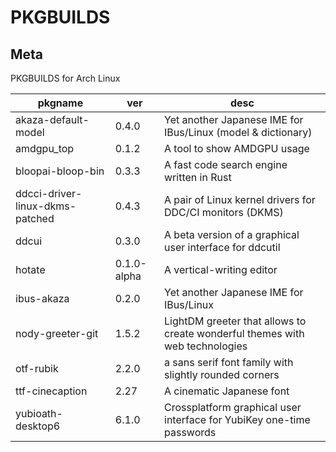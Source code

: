 # PKGBUILDS

## Meta

PKGBUILDS for Arch Linux

| pkgname                         | ver         | desc                                                                         |
| ------------------------------- | ----------- | ---------------------------------------------------------------------------- |
| akaza-default-model             | 0.4.0       | Yet another Japanese IME for IBus/Linux (model & dictionary)                 |
| amdgpu_top                      | 0.1.2       | A tool to show AMDGPU usage                                                  |
| bloopai-bloop-bin               | 0.3.3       | A fast code search engine written in Rust                                    |
| ddcci-driver-linux-dkms-patched | 0.4.3       | A pair of Linux kernel drivers for DDC/CI monitors (DKMS)                    |
| ddcui                           | 0.3.0       | A beta version of a graphical user interface for ddcutil                     |
| hotate                          | 0.1.0-alpha | A vertical-writing editor                                                    |
| ibus-akaza                      | 0.2.0       | Yet another Japanese IME for IBus/Linux                                      |
| nody-greeter-git                | 1.5.2       | LightDM greeter that allows to create wonderful themes with web technologies |
| otf-rubik                       | 2.2.0       | a sans serif font family with slightly rounded corners                       |
| ttf-cinecaption                 | 2.27        | A cinematic Japanese font                                                    |
| yubioath-desktop6               | 6.1.0       | Crossplatform graphical user interface for YubiKey one-time passwords        |
